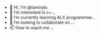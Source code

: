 - 👋 Hi, I’m @tamirats
- 👀 I’m interested in c+...
- 🌱 I’m currently learning ALX programmee...
- 💞️ I’m looking to collaborate on ...
- 📫 How to reach me ...

<!---
tamirats/tamirats is a ✨ special ✨ repository because its `README.md` (this file) appears on your GitHub profile.
You can click the Preview link to take a look at your changes.
--->
